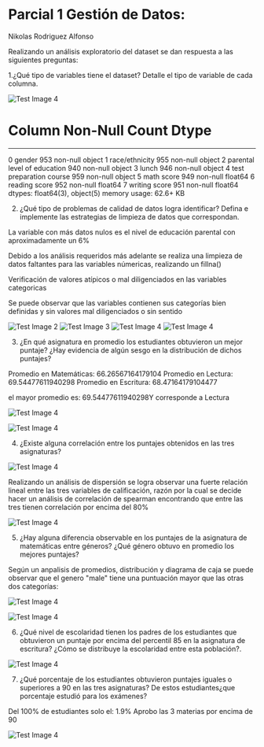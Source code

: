 # Parcial 1 Gestión de Datos:

Nikolas Rodriguez Alfonso

Realizando un análisis exploratorio del dataset se dan respuesta a las siguientes preguntas:

1.¿Qué tipo de variables tiene el dataset? Detalle el tipo de variable de cada columna.

![Test Image 4](/img/Variables.PNG)

#   Column                       Non-Null Count  Dtype  
---  ------                       --------------  -----  
 0   gender                       953 non-null    object 
 1   race/ethnicity               955 non-null    object 
 2   parental level of education  940 non-null    object 
 3   lunch                        946 non-null    object 
 4   test preparation course      959 non-null    object 
 5   math score                   949 non-null    float64
 6   reading score                952 non-null    float64
 7   writing score                951 non-null    float64
dtypes: float64(3), object(5)
memory usage: 62.6+ KB


2. ¿Qué tipo de problemas de calidad de datos logra identificar? Defina e implemente las estrategias de limpieza de datos que correspondan.


La variable con más datos nulos es el nivel de educación parental con aproximadamente un 6%

Debido a los análisis requeridos más adelante se realiza una limpieza de datos faltantes para las variables númericas, realizando un fillna()

Verificación de valores atípicos o mal diligenciados en las variables categoricas

Se puede observar que las variables contienen sus categorías bien definidas y sin valores mal diligenciados o sin sentido

![Test Image 2](/img/Educación.PNG)
![Test Image 3](/img/Genero.PNG)
![Test Image 4](/img/Raza.PNG)
![Test Image 4](/img/Relaciones.PNG)


3. ¿En qué asignatura en promedio los estudiantes obtuvieron un mejor puntaje? ¿Hay evidencia de algún sesgo en la distribución de dichos puntajes?

Promedio en Matemáticas: 66.26567164179104
Promedio en Lectura: 69.54477611940298
Promedio en Escritura: 68.47164179104477

el mayor promedio es: 69.54477611940298Y corresponde a Lectura

![Test Image 4](/img/Promedios.PNG)

![Test Image 4](/img/Dist1.PNG)

4. ¿Existe alguna correlación entre los puntajes obtenidos en las tres asignaturas?

![Test Image 4](/img/Relaciones.png)

Realizando un análisis de dispersión se logra observar una fuerte relación lineal entre las tres variables de calificación, razón por la cual se decide hacer un análisis de correlación de spearman encontrando que entre las tres tienen correlación por encima del 80%

![Test Image 4](/img/corr.png)

5. ¿Hay alguna diferencia observable en los puntajes de la asignatura de matemáticas entre géneros? ¿Qué género obtuvo en promedio los mejores puntajes?

Según un anpalisis de promedios, distribución y diagrama de caja se puede observar que el genero "male" tiene una puntuación mayor que las otras dos categorías: 

![Test Image 4](/img/box1.png)

![Test Image 4](/img/box2.png)

6. ¿Qué nivel de escolaridad tienen los padres de los estudiantes que obtuvieron un puntaje por encima del percentil 85 en la asignatura de escritura? ¿Cómo se distribuye la escolaridad entre esta población?.

![Test Image 4](/img/Punto6.PNG)


7. ¿Qué porcentaje de los estudiantes obtuvieron puntajes iguales o superiores a 90 en las tres asignaturas? De estos estudiantes¿que porcentaje estudió para los exámenes?

 Del 100% de estudiantes solo el: 1.9% Aprobo las 3 materias por encima de 90

![Test Image 4](/img/Punto7.PNG)
